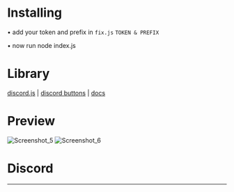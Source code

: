 # Installing

• add your token and prefix in `fix.js`
`TOKEN & PREFIX`

• now run node index.js

# Library

[discord.js](https://discord.js.org/#/) | [discord buttons](https://www.npmjs.com/package/discord-buttons) | [docs](https://discord-buttons.js.org/)

# Preview

![Screenshot_5](https://user-images.githubusercontent.com/69198341/119871589-74196700-bed7-11eb-9e74-5e55dd4545f7.png) ![Screenshot_6](https://user-images.githubusercontent.com/69198341/119871669-898e9100-bed7-11eb-97b4-6ac7ec210ba7.png)

# Discord

----------------------
